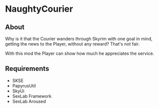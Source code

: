 # NaughtyCourier

## About

Why is it that the Courier wanders through Skyrim with one goal in mind, getting the news to the Player, without any reward? That's not fair.

With this mod the Player can show how much he appreciates the service.

## Requirements

- SKSE
- PapyrusUtil
- SkyUi
- SexLab Framework
- SexLab Aroused

